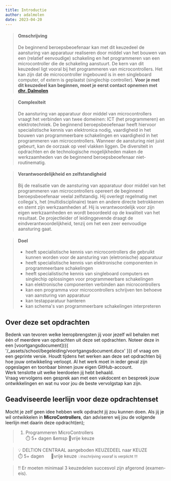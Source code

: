 ```yaml
---
title: Introductie
author: adalmolen
date: 2023-04-20
---
```


> #### Omschrijving
> De beginnend beroepsbeoefenaar kan met dit keuzedeel de aansturing van apparatuur realiseren door middel van het bouwen van een (relatief eenvoudige) schakeling en het programmeren van een microcontroller die de schakeling aanstuurt. De kern van dit keuzedeel ligt vooral bij het programmeren van microcontrollers. Het kan zijn dat de microcontroller ingebouwd is in een singleboard computer, of extern is geplaatst (singlechip controller).
> **Voor je met dit keuzedeel kan beginnen, moet je eerst contact opnemen met [dhr. Dalmolen](mailto:adalmolen@deltion.nl?subject=Keuzedeel%20Programmeren%20van%20Microcontrollers)**

> #### Complexiteit
> De aansturing van apparatuur door middel van microcontrollers vraagt het verbinden van twee domeinen: ICT (het programmeren) en elektrotechniek. De beginnend beroepsbeoefenaar heeft hiervoor specialistische kennis van elektronica nodig, vaardigheid in het bouwen van programmeerbare schakelingen en vaardigheid in het programmeren van microcontrollers. Wanneer de aansturing niet juist gebeurt, kan de oorzaak op veel vlakken liggen. De diversiteit in opdrachten en de technologische mogelijkheden maken de werkzaamheden van de beginnend beroepsbeoefenaar niet-routinematig.

> #### Verantwoordelijkheid en zelfstandigheid
> Bij de realisatie van de aansturing van apparatuur door middel van het programmeren van microcontrollers opereert de beginnend beroepsbeoefenaar veelal zelfstandig. Hij overlegt regelmatig met collega's, het (multidisciplinaire) team en andere directe betrokkenen en stemt zijn werkzaamheden af. Hij is verantwoordelijk voor zijn eigen werkzaamheden en wordt beoordeeld op de kwaliteit van het resultaat. De projectleider of leidinggevende draagt de eindverantwoordelijkheid, tenzij om het een zeer eenvoudige aansturing gaat.

> #### Doel
> - heeft specialistische kennis van microcontrollers die gebruikt kunnen worden voor de aansturing van (eletronische) apparatuur
> - heeft specialistische kennis van elektronische componenten in programmeerbare schakelingen
> - heeft specialistische kennis van singleboard computers en singlechip oplossingen voor programmeerbare schakelingen
> - kan elektronische componenten verbinden aan microcontrollers
> - kan een programma voor microcontrollers schrijven ten behoeve van aansturing van apparatuur
> - kan testapparatuur hanteren
> - kan schema's van programmeerbare schakelingen interpreteren




## Over deze set opdrachten
Bedenk van tevoren welke leeropbrengsten jij voor jezelf wil behalen met één of meerdere van opdrachten
uit deze set opdrachten. Noteer deze in een [voortgangsdocument]({{ '/_assets/school/begeleiding/voortgangsdocument.docx' }})
of vraag om een geprinte versie. Houdt tijdens het werken aan deze set opdrachten bij hoe jouw ontwikkeling verloopt.
Al het werk moet in ieder geval zijn opgeslagen en toonbaar binnen jouw eigen GitHub-account.   
Werk tenslotte uit welke leerdoelen jij hebt behaald. <br>
Vraag vervolgens een gesprek aan met een vakdocent en bespreek jouw ontwikkelingen en wat nu voor jou de beste vervolgstap kan zijn.


## Geadviseerde leerlijn voor deze opdrachtenset
Mocht je zelf geen idee hebben welk opdracht jij zou kunnen doen.
Als jij je wil ontwikkelen in **MicroControllers**, dan adviseren wij jou de
volgende leerlijn met daarin deze opdracht(en);
> 1. Programmeren MicroControllers<br>
> ⏱️ 5+ dagen &emsp 🪽vrije keuze

> 💡 DELTION CENTRAAL aangeboden KEUZEDEEL naar KEUZE<br>
> ⏱️ 5+ dagen &emsp; 🪽vrije keuze
> <small>💡inschrijving vooraf is verplicht !!!</small>

> ‼️ Er moeten minimaal 3 keuzedelen succesvol zijn afgerond (examen-eis).


